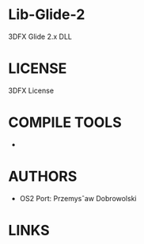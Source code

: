 Lib-Glide-2
===========

3DFX Glide 2.x DLL

LICENSE
========
3DFX License

COMPILE TOOLS
==============
- 

AUTHORS
=============
- OS2 Port: Przemysˆaw Dobrowolski

LINKS
=============
